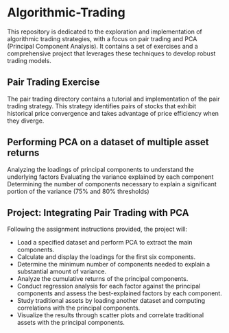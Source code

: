 # Algorithmic-Trading

This repository is dedicated to the exploration and implementation of algorithmic trading strategies, with a focus on pair trading and PCA (Principal Component Analysis). It contains a set of exercises and a comprehensive project that leverages these techniques to develop robust trading models.

## Pair Trading Exercise
The pair trading directory contains a tutorial and implementation of the pair trading strategy. This strategy identifies pairs of stocks that exhibit historical price convergence and takes advantage of price efficiency when they diverge. 

## Performing PCA on a dataset of multiple asset returns
Analyzing the loadings of principal components to understand the underlying factors
Evaluating the variance explained by each component
Determining the number of components necessary to explain a significant portion of the variance (75% and 80% thresholds)

## Project: Integrating Pair Trading with PCA
Following the assignment instructions provided, the project will:

- Load a specified dataset and perform PCA to extract the main components.
- Calculate and display the loadings for the first six components.
- Determine the minimum number of components needed to explain a substantial amount of variance.
- Analyze the cumulative returns of the principal components.
- Conduct regression analysis for each factor against the principal components and assess the best-explained factors by each component.
- Study traditional assets by loading another dataset and computing correlations with the principal components.
- Visualize the results through scatter plots and correlate traditional assets with the principal components.
